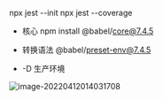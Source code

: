 npx jest --init
npx jest --coverage

- 核心 npm install @babel/core@7.4.5

- 转换语法 @babel/preset-env@7.4.5

- -D 生产环境

![image-20220412014031708](C:\Users\Administrator\AppData\Roaming\Typora\typora-user-images\image-20220412014031708.png)
